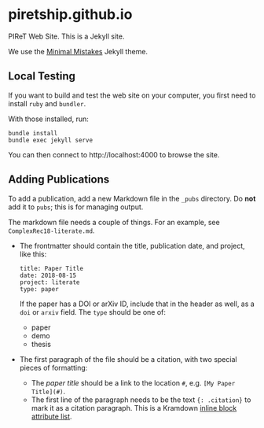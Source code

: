 # piretship.github.io

PIReT Web Site.  This is a Jekyll site.

We use the [Minimal Mistakes](https://mmistakes.github.io/minimal-mistakes/docs/quick-start-guide/) Jekyll theme.

## Local Testing

If you want to build and test the web site on your computer, you first need to install `ruby` and `bundler`.

With those installed, run:

    bundle install
    bundle exec jekyll serve

You can then connect to http://localhost:4000 to browse the site.

## Adding Publications

To add a publication, add a new Markdown file in the `_pubs` directory.  Do **not** add it to `pubs`; this is for managing output.

The markdown file needs a couple of things.  For an example, see `ComplexRec18-literate.md`.

-   The frontmatter should contain the title, publication date, and project, like this:

        title: Paper Title
        date: 2018-08-15
        project: literate
        type: paper

    If the paper has a DOI or arXiv ID, include that in the header as well, as a `doi` or `arxiv` field.  The `type` should be one of:

    - paper
    - demo
    - thesis

-   The first paragraph of the file should be a citation, with two special pieces of formatting:

    - The *paper title* should be a link to the location `#`, e.g. `[My Paper Title](#)`.
    - The first line of the paragraph needs to be the text `{: .citation}` to mark it as a citation paragraph.
      This is a Kramdown [inline block attribute list](https://kramdown.gettalong.org/syntax.html#block-ials).